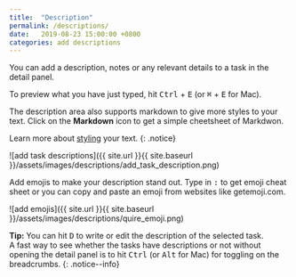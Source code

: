 ```yaml
---
title:  "Description"
permalink: /descriptions/
date:   2019-08-23 15:00:00 +0800
categories: add descriptions
---
```

You can add a description, notes or any relevant details to a task in the detail panel. 

To preview what you have just typed, hit <kbd>Ctrl</kbd> + <kbd>E</kbd> (or <kbd>⌘</kbd> + <kbd>E</kbd> for Mac). 

The description area also supports markdown to give more styles to your text. Click on the **Markdown** icon to get a simple cheetsheet of Markdwon. 

Learn more about [styling](/guide/styling/) your text. 
{: .notice}

![add task descriptions]({{ site.url }}{{ site.baseurl }}/assets/images/descriptions/add_task_description.png)

Add emojis to make your description stand out. Type in <kbd>:</kbd> to get emoji cheat sheet or you can copy and paste an emoji from websites like getemoji.com. 

![add emojis]({{ site.url }}{{ site.baseurl }}/assets/images/descriptions/quire_emoji.png)

**Tip:** You can hit <kbd>D</kbd> to write or edit the description of the selected task. <br>
A fast way to see whether the tasks have descriptions or not without opening the detail panel is to hit <kbd>Ctrl</kbd> (or <kbd>Alt</kbd> for Mac) for toggling on the breadcrumbs. 
{: .notice--info}